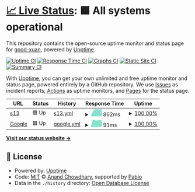 # [📈 Live Status](https://good-xuan.github.io/upptime): <!--live status--> **🟩 All systems operational**

This repository contains the open-source uptime monitor and status page for [good-xuan](https://good-xuan.github.io/upptime), powered by [Upptime](https://github.com/upptime/upptime).

[![Uptime CI](https://github.com/good-xuan/upptime/workflows/Uptime%20CI/badge.svg)](https://github.com/good-xuan/upptime/actions?query=workflow%3A%22Uptime+CI%22)
[![Response Time CI](https://github.com/good-xuan/upptime/workflows/Response%20Time%20CI/badge.svg)](https://github.com/good-xuan/upptime/actions?query=workflow%3A%22Response+Time+CI%22)
[![Graphs CI](https://github.com/good-xuan/upptime/workflows/Graphs%20CI/badge.svg)](https://github.com/good-xuan/upptime/actions?query=workflow%3A%22Graphs+CI%22)
[![Static Site CI](https://github.com/good-xuan/upptime/workflows/Static%20Site%20CI/badge.svg)](https://github.com/good-xuan/upptime/actions?query=workflow%3A%22Static+Site+CI%22)
[![Summary CI](https://github.com/good-xuan/upptime/workflows/Summary%20CI/badge.svg)](https://github.com/good-xuan/upptime/actions?query=workflow%3A%22Summary+CI%22)

With [Upptime](https://upptime.js.org), you can get your own unlimited and free uptime monitor and status page, powered entirely by a GitHub repository. We use [Issues](https://github.com/good-xuan/upptime/issues) as incident reports, [Actions](https://github.com/good-xuan/upptime/actions) as uptime monitors, and [Pages](https://good-xuan.github.io/upptime) for the status page.

<!--start: status pages-->
<!-- This summary is generated by Upptime (https://github.com/upptime/upptime) -->
<!-- Do not edit this manually, your changes will be overwritten -->
<!-- prettier-ignore -->
| URL | Status | History | Response Time | Uptime |
| --- | ------ | ------- | ------------- | ------ |
| <img alt="" src="https://icons.duckduckgo.com/ip3/tiankong2024.serv00.net.ico" height="13"> [s13](https://tiankong2024.serv00.net/) | 🟩 Up | [s13.yml](https://github.com/good-xuan/upptime/commits/HEAD/history/s13.yml) | <details><summary><img alt="Response time graph" src="./graphs/s13/response-time-week.png" height="20"> 862ms</summary><br><a href="https://good-xuan.github.io/upptime/history/s13"><img alt="Response time 862" src="https://img.shields.io/endpoint?url=https%3A%2F%2Fraw.githubusercontent.com%2Fgood-xuan%2Fupptime%2FHEAD%2Fapi%2Fs13%2Fresponse-time.json"></a><br><a href="https://good-xuan.github.io/upptime/history/s13"><img alt="24-hour response time 862" src="https://img.shields.io/endpoint?url=https%3A%2F%2Fraw.githubusercontent.com%2Fgood-xuan%2Fupptime%2FHEAD%2Fapi%2Fs13%2Fresponse-time-day.json"></a><br><a href="https://good-xuan.github.io/upptime/history/s13"><img alt="7-day response time 862" src="https://img.shields.io/endpoint?url=https%3A%2F%2Fraw.githubusercontent.com%2Fgood-xuan%2Fupptime%2FHEAD%2Fapi%2Fs13%2Fresponse-time-week.json"></a><br><a href="https://good-xuan.github.io/upptime/history/s13"><img alt="30-day response time 862" src="https://img.shields.io/endpoint?url=https%3A%2F%2Fraw.githubusercontent.com%2Fgood-xuan%2Fupptime%2FHEAD%2Fapi%2Fs13%2Fresponse-time-month.json"></a><br><a href="https://good-xuan.github.io/upptime/history/s13"><img alt="1-year response time 862" src="https://img.shields.io/endpoint?url=https%3A%2F%2Fraw.githubusercontent.com%2Fgood-xuan%2Fupptime%2FHEAD%2Fapi%2Fs13%2Fresponse-time-year.json"></a></details> | <details><summary><a href="https://good-xuan.github.io/upptime/history/s13">100.00%</a></summary><a href="https://good-xuan.github.io/upptime/history/s13"><img alt="All-time uptime 100.00%" src="https://img.shields.io/endpoint?url=https%3A%2F%2Fraw.githubusercontent.com%2Fgood-xuan%2Fupptime%2FHEAD%2Fapi%2Fs13%2Fuptime.json"></a><br><a href="https://good-xuan.github.io/upptime/history/s13"><img alt="24-hour uptime 100.00%" src="https://img.shields.io/endpoint?url=https%3A%2F%2Fraw.githubusercontent.com%2Fgood-xuan%2Fupptime%2FHEAD%2Fapi%2Fs13%2Fuptime-day.json"></a><br><a href="https://good-xuan.github.io/upptime/history/s13"><img alt="7-day uptime 100.00%" src="https://img.shields.io/endpoint?url=https%3A%2F%2Fraw.githubusercontent.com%2Fgood-xuan%2Fupptime%2FHEAD%2Fapi%2Fs13%2Fuptime-week.json"></a><br><a href="https://good-xuan.github.io/upptime/history/s13"><img alt="30-day uptime 100.00%" src="https://img.shields.io/endpoint?url=https%3A%2F%2Fraw.githubusercontent.com%2Fgood-xuan%2Fupptime%2FHEAD%2Fapi%2Fs13%2Fuptime-month.json"></a><br><a href="https://good-xuan.github.io/upptime/history/s13"><img alt="1-year uptime 100.00%" src="https://img.shields.io/endpoint?url=https%3A%2F%2Fraw.githubusercontent.com%2Fgood-xuan%2Fupptime%2FHEAD%2Fapi%2Fs13%2Fuptime-year.json"></a></details>
| <img alt="" src="https://icons.duckduckgo.com/ip3/www.google.com.ico" height="13"> [Google](https://www.google.com) | 🟩 Up | [google.yml](https://github.com/good-xuan/upptime/commits/HEAD/history/google.yml) | <details><summary><img alt="Response time graph" src="./graphs/google/response-time-week.png" height="20"> 91ms</summary><br><a href="https://good-xuan.github.io/upptime/history/google"><img alt="Response time 91" src="https://img.shields.io/endpoint?url=https%3A%2F%2Fraw.githubusercontent.com%2Fgood-xuan%2Fupptime%2FHEAD%2Fapi%2Fgoogle%2Fresponse-time.json"></a><br><a href="https://good-xuan.github.io/upptime/history/google"><img alt="24-hour response time 91" src="https://img.shields.io/endpoint?url=https%3A%2F%2Fraw.githubusercontent.com%2Fgood-xuan%2Fupptime%2FHEAD%2Fapi%2Fgoogle%2Fresponse-time-day.json"></a><br><a href="https://good-xuan.github.io/upptime/history/google"><img alt="7-day response time 91" src="https://img.shields.io/endpoint?url=https%3A%2F%2Fraw.githubusercontent.com%2Fgood-xuan%2Fupptime%2FHEAD%2Fapi%2Fgoogle%2Fresponse-time-week.json"></a><br><a href="https://good-xuan.github.io/upptime/history/google"><img alt="30-day response time 91" src="https://img.shields.io/endpoint?url=https%3A%2F%2Fraw.githubusercontent.com%2Fgood-xuan%2Fupptime%2FHEAD%2Fapi%2Fgoogle%2Fresponse-time-month.json"></a><br><a href="https://good-xuan.github.io/upptime/history/google"><img alt="1-year response time 91" src="https://img.shields.io/endpoint?url=https%3A%2F%2Fraw.githubusercontent.com%2Fgood-xuan%2Fupptime%2FHEAD%2Fapi%2Fgoogle%2Fresponse-time-year.json"></a></details> | <details><summary><a href="https://good-xuan.github.io/upptime/history/google">100.00%</a></summary><a href="https://good-xuan.github.io/upptime/history/google"><img alt="All-time uptime 100.00%" src="https://img.shields.io/endpoint?url=https%3A%2F%2Fraw.githubusercontent.com%2Fgood-xuan%2Fupptime%2FHEAD%2Fapi%2Fgoogle%2Fuptime.json"></a><br><a href="https://good-xuan.github.io/upptime/history/google"><img alt="24-hour uptime 100.00%" src="https://img.shields.io/endpoint?url=https%3A%2F%2Fraw.githubusercontent.com%2Fgood-xuan%2Fupptime%2FHEAD%2Fapi%2Fgoogle%2Fuptime-day.json"></a><br><a href="https://good-xuan.github.io/upptime/history/google"><img alt="7-day uptime 100.00%" src="https://img.shields.io/endpoint?url=https%3A%2F%2Fraw.githubusercontent.com%2Fgood-xuan%2Fupptime%2FHEAD%2Fapi%2Fgoogle%2Fuptime-week.json"></a><br><a href="https://good-xuan.github.io/upptime/history/google"><img alt="30-day uptime 100.00%" src="https://img.shields.io/endpoint?url=https%3A%2F%2Fraw.githubusercontent.com%2Fgood-xuan%2Fupptime%2FHEAD%2Fapi%2Fgoogle%2Fuptime-month.json"></a><br><a href="https://good-xuan.github.io/upptime/history/google"><img alt="1-year uptime 100.00%" src="https://img.shields.io/endpoint?url=https%3A%2F%2Fraw.githubusercontent.com%2Fgood-xuan%2Fupptime%2FHEAD%2Fapi%2Fgoogle%2Fuptime-year.json"></a></details>

<!--end: status pages-->

[**Visit our status website →**](https://good-xuan.github.io/upptime)

## 📄 License

- Powered by: [Upptime](https://github.com/upptime/upptime)
- Code: [MIT](./LICENSE) © [Anand Chowdhary](https://anandchowdhary.com), supported by [Pabio](https://pabio.com)
- Data in the `./history` directory: [Open Database License](https://opendatacommons.org/licenses/odbl/1-0/)
